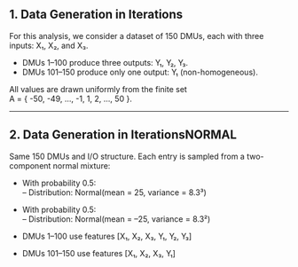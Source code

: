 ## 1. Data Generation in Iterations

For this analysis, we consider a dataset of 150 DMUs, each with three inputs: X₁, X₂, and X₃.  
- DMUs 1–100 produce three outputs: Y₁, Y₂, Y₃.  
- DMUs 101–150 produce only one output: Y₁ (non-homogeneous).  

All values are drawn uniformly from the finite set  
A = { -50, -49, …, -1, 1, 2, …, 50 }.

---

## 2. Data Generation in IterationsNORMAL

Same 150 DMUs and I/O structure. Each entry is sampled from a two-component normal mixture:

- With probability 0.5:  
  – Distribution: Normal(mean = 25, variance = 8.3³)  
- With probability 0.5:  
  – Distribution: Normal(mean = –25, variance = 8.3²)  

- DMUs 1–100 use features [X₁, X₂, X₃, Y₁, Y₂, Y₃]  
- DMUs 101–150 use features [X₁, X₂, X₃, Y₁]  
